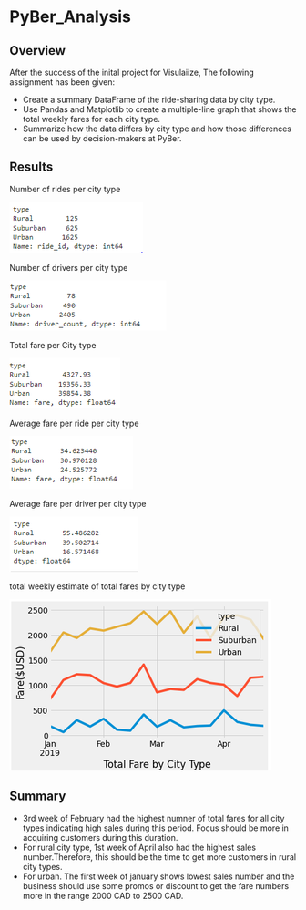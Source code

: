 # PyBer_Analysis

## Overview
After the success of the inital project for Visulaiize, The following assignment has been given:
* Create a summary DataFrame of the ride-sharing data by city type.
* Use Pandas and Matplotlib to create a multiple-line graph that shows the total weekly fares for each city type. 
* Summarize how the data differs by city type and how those differences can be used by decision-makers at PyBer.

## Results

Number of rides per city type

![image](ride_count.PNG)

Number of drivers per city type

![image](total_driver.PNG)

Total fare per City type

![image](Total_fare.PNG)

Average fare per ride per city type

![image](average_fare_per_ride.PNG)

Average fare per driver per city type

![image](Average_fare_per_driver.PNG)

total weekly estimate of total fares by city type

![image](Graph_01.PNG)

## Summary

* 3rd week of February had the highest numner of total fares for all city types indicating high sales during this period. Focus should be more in acquiring customers during this duration.
* For rural city type, 1st week of April also had the highest sales number.Therefore, this should be the time to get more customers in rural city types.
* For urban. The first week of january shows lowest sales number and the business should use some promos or discount to get the fare numbers more in the range 2000 CAD to 2500 CAD. 
